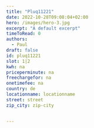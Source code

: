 ```yaml
---
title: "Pluq11221"
date: 2022-10-28T09:08:04+02:00
hero: /images/hero-3.jpg
excerpt: "A default excerpt"
timeToRead: 0
authors:
  - Paul
draft: false
id: pluq11221
slot: 1|2
kwh: na
priceperminute: na
freechargefor: na
onetimefee: na
country: de
locationname: locationname
street: street
zip_city: zip-city


---
```

